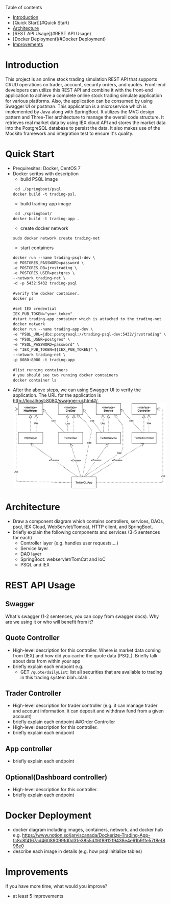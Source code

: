 Table of contents
* [Introduction](#Introduction)
* [Quick Start](#Quick Start)
* [Architecture](#Architecture)
* [REST API Usage](#REST API Usage)
* [Docker Deployment](#Docker Deployment)
* [Improvements](#Improvements)

# Introduction
This project is an online stock trading simulation REST API that supports CRUD operations on trader, account, security orders, and quotes. 
Front-end developers can utilize this REST API and combine it with the front-end application to achieve a complete online stock trading simulate application for various platforms.
 Also, the application can be consumed by using Swagger UI or postman. This application is a microservice which is implemented by Java along with SpringBoot.
  It utilizes the MVC design pattern and Three-Tier architecture to manage the overall code structure. 
  It retrieves real market data by using IEX cloud API and stores the market data into the PostgreSQL database to persist the data. 
  It also makes use of the Mockito framework and integration test to ensure it's quality.



# Quick Start
- Prequiresites: Docker, CentOS 7
- Docker scritps with description
	- build PSQL image
	```
	 cd ./springboot/psql
  docker build -t trading-psl.
	```
	- build trading-app image
	```
	 cd ./springboot/
  docker build -t trading-app .
	```
  - create docker network
  ```
  sudo docker network create trading-net
  ```
  - start containers
  ```
  docker run --name trading-psql-dev \
  -e POSTGRES_PASSWORD=password \
  -e POSTGRES_DB=jrvstrading \
  -e POSTGRES_USER=postgres \
  --network trading-net \
  -d -p 5432:5432 trading-psql
  
  #verify the docker container.
  docker ps
  
  #set IEX credential
  IEX_PUB_TOKEN="your_token"
  #start trading-app container which is attached to the trading-net docker network
  docker run --name trading-app-dev \
  -e "PSQL_URL=jdbc:postgresql://trading-psql-dev:5432/jrvstrading" \
  -e "PSQL_USER=postgres" \
  -e "PSQL_PASSWORD=password" \
  -e "IEX_PUB_TOKEN=${IEX_PUB_TOKEN}" \
  --network trading-net \
  -p 8080:8080 -t trading-app
  
  #list running containers
  # you should see two running docker containers
  docker container ls
  ```
- After the above steps, we can using Swagger UI to verify the application.
The URL for the application is [http://localhost:8080/swagger-ui.html#/](http://localhost:8080/swagger-ui.html#/.).
![](https://github.com/jarviscanada/jarvis_data_eng_SiqiYang/blob/develop/core_java/twitter/asset/UML.png)

# Architecture
- Draw a component diagram which contains controllers, services, DAOs, psql, IEX Cloud, WebServlet/Tomcat, HTTP client, and SpringBoot. 
- briefly explain the following components and services (3-5 sentences for each)
  - Controller layer (e.g. handles user requests....)
  - Service layer
  - DAO layer
  - SpringBoot: webservlet/TomCat and IoC
  - PSQL and IEX

# REST API Usage
## Swagger
What's swagger (1-2 sentences, you can copy from swagger docs). Why are we using it or who will benefit from it?
## Quote Controller
- High-level description for this controller. Where is market data coming from (IEX) and how did you cache the quote data (PSQL). Briefly talk about data from within your app
- briefly explain each endpoint
  e.g.
  - GET `/quote/dailyList`: list all securities that are available to trading in this trading system blah..blah..
## Trader Controller
- High-level description for trader controller (e.g. it can manage trader and account information. it can deposit and withdraw fund from a given account)
- briefly explain each endpoint
##Order Controller
- High-level description for this controller.
- briefly explain each endpoint
## App controller
- briefly explain each endpoint
## Optional(Dashboard controller)
- High-level description for this controller.
- briefly explain each endpoint

# Docker Deployment
- docker diagram including images, containers, network, and docker hub
e.g. https://www.notion.so/jarviscanada/Dockerize-Trading-App-fc8c8f4167ad46089099fd0d31e3855d#6f8912f9438e4e61b91fe57f8ef896e0
- describe each image in details (e.g. how psql initialize tables)

# Improvements
If you have more time, what would you improve?
- at least 5 improvements
